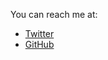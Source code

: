 You can reach me at:

- [Twitter](https://twitter.com/russ_malenchek)
- [GitHub](http://github.com/rmalenchek)
